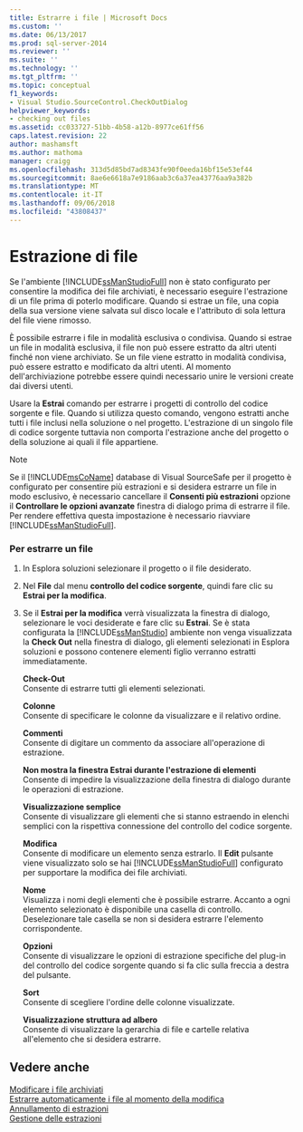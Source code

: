 ```yaml
---
title: Estrarre i file | Microsoft Docs
ms.custom: ''
ms.date: 06/13/2017
ms.prod: sql-server-2014
ms.reviewer: ''
ms.suite: ''
ms.technology: ''
ms.tgt_pltfrm: ''
ms.topic: conceptual
f1_keywords:
- Visual Studio.SourceControl.CheckOutDialog
helpviewer_keywords:
- checking out files
ms.assetid: cc033727-51bb-4b58-a12b-8977ce61ff56
caps.latest.revision: 22
author: mashamsft
ms.author: mathoma
manager: craigg
ms.openlocfilehash: 313d5d85bd7ad8343fe90f0eeda16bf15e53ef44
ms.sourcegitcommit: 8ae6e6618a7e9186aab3c6a37ea43776aa9a382b
ms.translationtype: MT
ms.contentlocale: it-IT
ms.lasthandoff: 09/06/2018
ms.locfileid: "43808437"
---
```

# <a name="check-out-files"></a>Estrazione di file
  Se l'ambiente [!INCLUDE[ssManStudioFull](../includes/ssmanstudiofull-md.md)] non è stato configurato per consentire la modifica dei file archiviati, è necessario eseguire l'estrazione di un file prima di poterlo modificare. Quando si estrae un file, una copia della sua versione viene salvata sul disco locale e l'attributo di sola lettura del file viene rimosso.  
  
 È possibile estrarre i file in modalità esclusiva o condivisa. Quando si estrae un file in modalità esclusiva, il file non può essere estratto da altri utenti finché non viene archiviato. Se un file viene estratto in modalità condivisa, può essere estratto e modificato da altri utenti. Al momento dell'archiviazione potrebbe essere quindi necessario unire le versioni create dai diversi utenti.  
  
 Usare la **Estrai** comando per estrarre i progetti di controllo del codice sorgente e file. Quando si utilizza questo comando, vengono estratti anche tutti i file inclusi nella soluzione o nel progetto. L'estrazione di un singolo file di codice sorgente tuttavia non comporta l'estrazione anche del progetto o della soluzione ai quali il file appartiene.  
  
> [!NOTE]  
>  Se il [!INCLUDE[msCoName](../includes/msconame-md.md)] database di Visual SourceSafe per il progetto è configurato per consentire più estrazioni e si desidera estrarre un file in modo esclusivo, è necessario cancellare il **Consenti più estrazioni** opzione il  **Controllare le opzioni avanzate** finestra di dialogo prima di estrarre il file. Per rendere effettiva questa impostazione è necessario riavviare [!INCLUDE[ssManStudioFull](../includes/ssmanstudiofull-md.md)].  
  
### <a name="to-check-out-a-file"></a>Per estrarre un file  
  
1.  In Esplora soluzioni selezionare il progetto o il file desiderato.  
  
2.  Nel **File** dal menu **controllo del codice sorgente**, quindi fare clic su **Estrai per la modifica**.  
  
3.  Se il **Estrai per la modifica** verrà visualizzata la finestra di dialogo, selezionare le voci desiderate e fare clic su **Estrai**. Se è stata configurata la [!INCLUDE[ssManStudio](../includes/ssmanstudio-md.md)] ambiente non venga visualizzata la **Check Out** nella finestra di dialogo, gli elementi selezionati in Esplora soluzioni e possono contenere elementi figlio verranno estratti immediatamente.  
  
     **Check-Out**  
     Consente di estrarre tutti gli elementi selezionati.  
  
     **Colonne**  
     Consente di specificare le colonne da visualizzare e il relativo ordine.  
  
     **Commenti**  
     Consente di digitare un commento da associare all'operazione di estrazione.  
  
     **Non mostra la finestra Estrai durante l'estrazione di elementi**  
     Consente di impedire la visualizzazione della finestra di dialogo durante le operazioni di estrazione.  
  
     **Visualizzazione semplice**  
     Consente di visualizzare gli elementi che si stanno estraendo in elenchi semplici con la rispettiva connessione del controllo del codice sorgente.  
  
     **Modifica**  
     Consente di modificare un elemento senza estrarlo. Il **Edit** pulsante viene visualizzato solo se hai [!INCLUDE[ssManStudioFull](../includes/ssmanstudiofull-md.md)] configurato per supportare la modifica dei file archiviati.  
  
     **Nome**  
     Visualizza i nomi degli elementi che è possibile estrarre. Accanto a ogni elemento selezionato è disponibile una casella di controllo. Deselezionare tale casella se non si desidera estrarre l'elemento corrispondente.  
  
     **Opzioni**  
     Consente di visualizzare le opzioni di estrazione specifiche del plug-in del controllo del codice sorgente quando si fa clic sulla freccia a destra del pulsante.  
  
     **Sort**  
     Consente di scegliere l'ordine delle colonne visualizzate.  
  
     **Visualizzazione struttura ad albero**  
     Consente di visualizzare la gerarchia di file e cartelle relativa all'elemento che si desidera estrarre.  
  
## <a name="see-also"></a>Vedere anche  
 [Modificare i file archiviati](../../2014/database-engine/edit-checked-in-files.md)   
 [Estrarre automaticamente i file al momento della modifica](../../2014/database-engine/automatically-check-out-files-upon-edit.md)   
 [Annullamento di estrazioni](../../2014/database-engine/undo-checkouts.md)   
 [Gestione delle estrazioni](../../2014/database-engine/manage-checkouts.md)  
  
  
